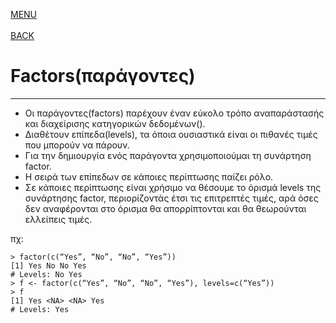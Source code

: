 [MENU](README.md)
<br><br>
[BACK](data_structures.md)

# Factors(παράγοντες)

---

- Οι παράγοντες(factors) παρέχουν έναν εύκολο τρόπο αναπαράστασής και διαχείρισης κατηγορικών δεδομένων().
- Διαθέτουν επίπεδα(levels), τα όποια ουσιαστικά είναι οι πιθανές τιμές που μπορούν να πάρουν.
- Για την δημιουργία ενός παράγοντα χρησιμοποιούμαι τη συνάρτηση factor.
- Η σειρά των επίπεδων σε κάποιες περίπτωσης παίζει ρόλο.
- Σε κάποιες περίπτωσης είναι χρήσιμο να θέσουμε το όρισμά levels της συνάρτησης factor,
περιορίζοντάς έτσι τις επιτρεπτές τιμές,
αρά όσες δεν αναφέρονται στο όρισμα θα απορρίπτονται και θα θεωρούνται ελλείπεις τιμές. <br>

πχ: 
~~~~
> factor(c(“Yes”, “No”, “No”, “Yes”))
[1] Yes No No Yes
# Levels: No Yes
> f <- factor(c(“Yes”, “No”, “No”, “Yes”), levels=c(“Yes”))
> f
[1] Yes <NA> <NA> Yes
# Levels: Yes
~~~~